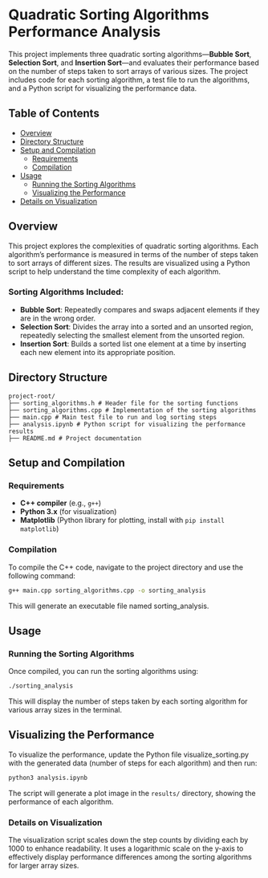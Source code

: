 # Quadratic Sorting Algorithms Performance Analysis

This project implements three quadratic sorting algorithms—**Bubble Sort**, **Selection Sort**, and **Insertion Sort**—and evaluates their performance based on the number of steps taken to sort arrays of various sizes. The project includes code for each sorting algorithm, a test file to run the algorithms, and a Python script for visualizing the performance data.

## Table of Contents

- [Overview](#overview)
- [Directory Structure](#directory-structure)
- [Setup and Compilation](#setup-and-compilation)
  - [Requirements](#requirements)
  - [Compilation](#compilation)
- [Usage](#usage)
  - [Running the Sorting Algorithms](#running-the-sorting-algorithms)
  - [Visualizing the Performance](#visualizing-the-performance)
- [Details on Visualization](#details-on-visualization)

## Overview

This project explores the complexities of quadratic sorting algorithms. Each algorithm’s performance is measured in terms of the number of steps taken to sort arrays of different sizes. The results are visualized using a Python script to help understand the time complexity of each algorithm.

### Sorting Algorithms Included:

- **Bubble Sort**: Repeatedly compares and swaps adjacent elements if they are in the wrong order.
- **Selection Sort**: Divides the array into a sorted and an unsorted region, repeatedly selecting the smallest element from the unsorted region.
- **Insertion Sort**: Builds a sorted list one element at a time by inserting each new element into its appropriate position.

## Directory Structure
```
project-root/ 
├── sorting_algorithms.h # Header file for the sorting functions
├── sorting_algorithms.cpp # Implementation of the sorting algorithms
├── main.cpp # Main test file to run and log sorting steps
├── analysis.ipynb # Python script for visualizing the performance results
├── README.md # Project documentation
```

## Setup and Compilation

### Requirements

- **C++ compiler** (e.g., `g++`)
- **Python 3.x** (for visualization)
- **Matplotlib** (Python library for plotting, install with `pip install matplotlib`)

### Compilation

To compile the C++ code, navigate to the project directory and use the following command:

```bash
g++ main.cpp sorting_algorithms.cpp -o sorting_analysis
```
This will generate an executable file named sorting_analysis.

## Usage

### Running the Sorting Algorithms

Once compiled, you can run the sorting algorithms using:

```bash
./sorting_analysis
```
This will display the number of steps taken by each sorting algorithm for various array sizes in the terminal.

## Visualizing the Performance
To visualize the performance, update the Python file visualize_sorting.py with the generated data (number of steps for each algorithm) and then run:

```bash
python3 analysis.ipynb
```

The script will generate a plot image in the ```results/``` directory, showing the performance of each algorithm.

### Details on Visualization
The visualization script scales down the step counts by dividing each by 1000 to enhance readability. It uses a logarithmic scale on the y-axis to effectively display performance differences among the sorting algorithms for larger array sizes.



